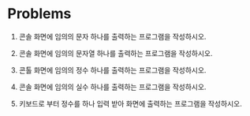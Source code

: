 # Problems

1. 콘솔 화면에 임의의 문자 하나를 출력하는 프로그램을 작성하시오.

2. 콘솔 화면에 임의의 문자열 하나를 출력하는 프로그램을 작성하시오.

3. 콘톨 화면에 임의의 정수 하나를 출력하는 프로그램을 작성하시오.

4. 콘솔 화면에 임의의 실수 하나를 출력하는 프로그램을 작성하시오.

5. 키보드로 부터 정수를 하나 입력 받아 화면에 출력하는 프로그램을 작성하시오.

